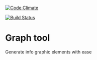 [![Code Climate](https://codeclimate.com/github/eikes/graph_tool/badges/gpa.svg)](https://codeclimate.com/github/eikes/graph_tool)

[![Build Status](https://travis-ci.org/eikes/graph_tool.svg?branch=master)](https://travis-ci.org/eikes/graph_tool)

# Graph tool

Generate info graphic elements with ease
